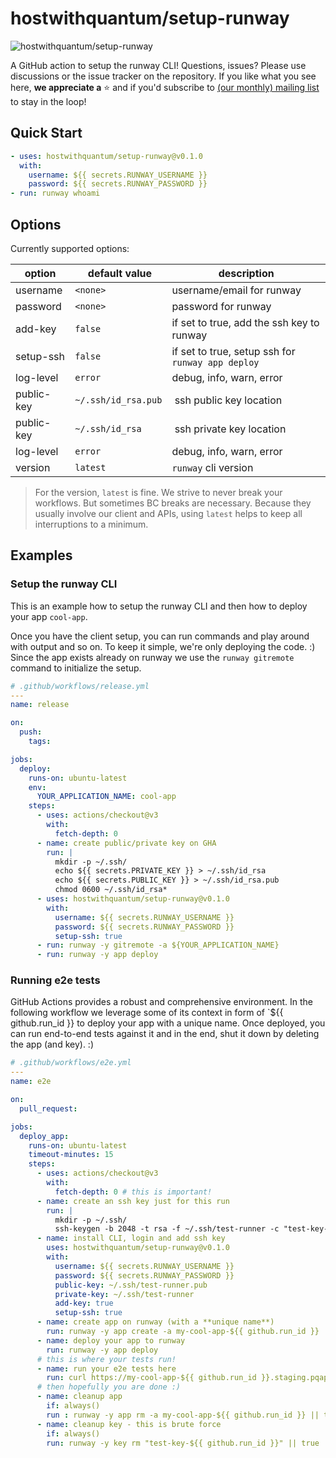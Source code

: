 # hostwithquantum/setup-runway

![hostwithquantum/setup-runway](setup-runway-banner.jpeg)

A GitHub action to setup the runway CLI! Questions, issues? Please use discussions or the issue tracker on the repository. If you like what you see here, **we appreciate a** :star: and if you'd subscribe to [(our monthly) mailing list](https://runway.planetary-quantum.com/) to stay in the loop!

## Quick Start

```yaml
- uses: hostwithquantum/setup-runway@v0.1.0
  with:
    username: ${{ secrets.RUNWAY_USERNAME }}
    password: ${{ secrets.RUNWAY_PASSWORD }}
- run: runway whoami
```

## Options

Currently supported options:

| option        | default value       | description                                       |
|---------------|---------------------|---------------------------------------------------|
| username      | `<none>`            | username/email for runway                         |
| password      | `<none>`            | password for runway                               |
| add-key       | `false`             | if set to true, add the ssh key to runway         |
| setup-ssh     | `false`             | if set to true, setup ssh for `runway app deploy` |
| log-level     | `error`             | debug, info, warn, error                          |
| public-key    | `~/.ssh/id_rsa.pub` | ssh public key location                           |
| public-key    | `~/.ssh/id_rsa`     | ssh private key location                          |
| log-level     | `error`             | debug, info, warn, error                          |
| version       | `latest`            | `runway` cli version                              |

> For the version, `latest` is fine. We strive to never break your workflows. But sometimes BC breaks are necessary. Because they usually involve our client and APIs, using `latest` helps to keep all interruptions to a minimum.

## Examples

### Setup the runway CLI

This is an example how to setup the runway CLI and then how to deploy your app `cool-app`.

Once you have the client setup, you can run commands and play around with output and so on. To keep it simple, we're only deploying the code. :) Since the app exists already on runway we use the `runway gitremote` command to initialize the setup.

```yaml
# .github/workflows/release.yml
---
name: release

on:
  push:
    tags:

jobs:
  deploy:
    runs-on: ubuntu-latest
    env:
      YOUR_APPLICATION_NAME: cool-app
    steps:
      - uses: actions/checkout@v3
        with:
          fetch-depth: 0
      - name: create public/private key on GHA
        run: |
          mkdir -p ~/.ssh/
          echo ${{ secrets.PRIVATE_KEY }} > ~/.ssh/id_rsa
          echo ${{ secrets.PUBLIC_KEY }} > ~/.ssh/id_rsa.pub
          chmod 0600 ~/.ssh/id_rsa*
      - uses: hostwithquantum/setup-runway@v0.1.0
        with:
          username: ${{ secrets.RUNWAY_USERNAME }}
          password: ${{ secrets.RUNWAY_PASSWORD }}
          setup-ssh: true
      - run: runway -y gitremote -a ${YOUR_APPLICATION_NAME}
      - run: runway -y app deploy
```

### Running e2e tests

GitHub Actions provides a robust and comprehensive environment. In the following workflow we leverage some of its context in form of `${{ github.run_id }} to deploy your app with a unique name. Once deployed, you can run end-to-end tests against it and in the end, shut it down by deleting the app (and key). :)

```yaml
# .github/workflows/e2e.yml
---
name: e2e

on: 
  pull_request:

jobs:
  deploy_app:
    runs-on: ubuntu-latest
    timeout-minutes: 15
    steps:
      - uses: actions/checkout@v3
        with:
          fetch-depth: 0 # this is important!
      - name: create an ssh key just for this run
        run: |
          mkdir -p ~/.ssh/
          ssh-keygen -b 2048 -t rsa -f ~/.ssh/test-runner -c "test-key-${{ github.run_id }}" -q -N ""
      - name: install CLI, login and add ssh key
        uses: hostwithquantum/setup-runway@v0.1.0
        with:
          username: ${{ secrets.RUNWAY_USERNAME }}
          password: ${{ secrets.RUNWAY_PASSWORD }}
          public-key: ~/.ssh/test-runner.pub
          private-key: ~/.ssh/test-runner
          add-key: true
          setup-ssh: true
      - name: create app on runway (with a **unique name**)
        run: runway -y app create -a my-cool-app-${{ github.run_id }}
      - name: deploy your app to runway
        run: runway -y app deploy
      # this is where your tests run!
      - name: run your e2e tests here
        run: curl https://my-cool-app-${{ github.run_id }}.staging.pqapp.dev/
      # then hopefully you are done :)
      - name: cleanup app
        if: always()
        run : runway -y app rm -a my-cool-app-${{ github.run_id }} || true
      - name: cleanup key - this is brute force
        if: always()
        run: runway -y key rm "test-key-${{ github.run_id }}" || true
```
